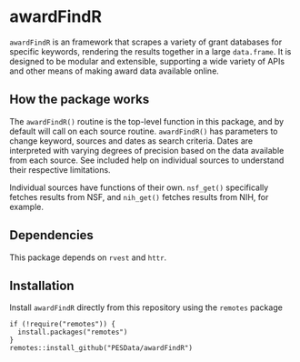 # awardFindR

`awardFindR` is an framework that scrapes a variety of grant databases for specific keywords, rendering the results together in a large `data.frame`. It is designed to be modular and extensible, supporting a wide variety of APIs and other means of making award data available online. 

## How the package works

The `awardFindR()` routine is the top-level function in this package, and by default will call on each source routine. `awardFindR()` has parameters to change keyword, sources and dates as search criteria. Dates are interpreted with varying degrees of precision based on the data available from each source. See included help on individual sources to understand their respective limitations.

Individual sources have functions of their own. `nsf_get()` specifically fetches results from NSF, and `nih_get()` fetches results from NIH, for example. 

## Dependencies

This package depends on `rvest` and `httr`.

## Installation
Install `awardFindR` directly from this repository using the `remotes` package
```
if (!require("remotes")) {
  install.packages("remotes")
}
remotes::install_github("PESData/awardFindR")
```

